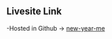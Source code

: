 ## Livesite Link

 -Hosted in Github  -> [new-year-me](https://mehedi1802hasan.github.io/new-year-me1/)
